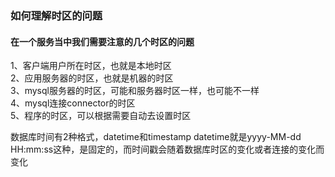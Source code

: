 ### 如何理解时区的问题
#### 在一个服务当中我们需要注意的几个时区的问题
> 
1、客户端用户所在时区，也就是本地时区  
2、应用服务器的时区，也就是机器的时区  
3、mysql服务器的时区，可能和服务器时区一样，也可能不一样  
4、mysql连接connector的时区  
5、程序的时区，可以根据需要自动去设置时区  

数据库时间有2种格式，datetime和timestamp
datetime就是yyyy-MM-dd HH:mm:ss这种，是固定的，而时间戳会随着数据库时区的变化或者连接的变化而变化
